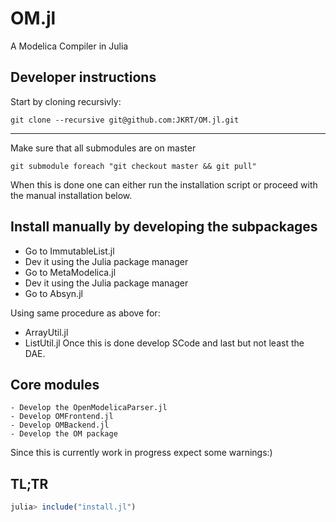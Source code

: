 # OM.jl
A Modelica Compiler in Julia

## Developer instructions 

Start by cloning recursivly:  
```
git clone --recursive git@github.com:JKRT/OM.jl.git
```
---
Make sure that all submodules are on master

```
git submodule foreach "git checkout master && git pull"
```

When this is done one can either run the installation script or proceed with the manual installation below.

## Install manually by developing the subpackages

  - Go to ImmutableList.jl 
  - Dev it using the Julia package manager
  - Go to MetaModelica.jl 
  - Dev it using the Julia package manager
  - Go to Absyn.jl

Using same procedure as above for:
  - ArrayUtil.jl 
  - ListUtil.jl
Once this is done develop SCode and last but not least the DAE.

## Core modules
	- Develop the OpenModelicaParser.jl
	- Develop OMFrontend.jl
	- Develop OMBackend.jl
	- Develop the OM package 

Since this is currently work in progress expect some warnings:) 

## TL;TR
```julia
julia> include("install.jl")
```
